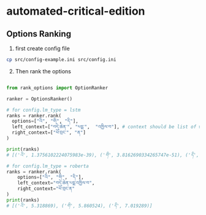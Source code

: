 # automated-critical-edition

## Options Ranking

1. first create config file
```bash
cp src/config-example.ini src/config.ini
```

2. Then rank the options
```python

from rank_options import OptionRanker

ranker = OptionsRanker()

# for config.lm_type = lstm
ranks = ranker.rank(
  options=["འི", "གི", "དི"],
  left_context=["བདེ་ཆེན་", "པདྨ་",  "འཁྱིལ་བ"], # context should be list of words
  right_context=["ཕོ་བྲང་", "ན"]
)

print(ranks)
# [('འི', 1.3756102224075983e-39), ('གི', 3.8162690334265747e-51), ('དི', 7.808966806052166e-57)]

# for config.lm_type = roberta
ranks = ranker.rank(
    options=["འི", "གི", "དི"],
    left_context="བདེ་ཆེན་པདྨ་འཁྱིལ་བ",
    right_context="ཕོ་བྲང་ན"
)
print(ranks)
# [('འི', 5.318869), ('གི', 5.860524), ('དི', 7.019289)]
```
